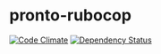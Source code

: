 # pronto-rubocop

[![Code Climate](https://codeclimate.com/github/mmozuras/pronto-rubocop.png)](https://codeclimate.com/github/mmozuras/pronto-rubocop)
[![Dependency Status](https://gemnasium.com/mmozuras/pronto-rubocop.png)](https://gemnasium.com/mmozuras/pronto-rubocop)
